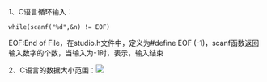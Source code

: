 1、C语言循环输入：

```
while(scanf("%d",&n) != EOF)
```

EOF:End of File，在studio.h文件中，定义为\#define EOF \(-1\)，scanf函数返回输入数字的个数，当输入为-1时，表示，输入结束

2、C语言的数据大小范围：![](https://img2018.cnblogs.com/blog/1764291/201908/1764291-20190809103400157-922796731.png)



